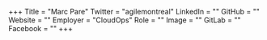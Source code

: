 +++
Title = "Marc Pare"
Twitter = "agilemontreal"
LinkedIn = ""
GitHub = ""
Website = ""
Employer = "CloudOps"
Role = ""
Image = ""
GitLab = ""
Facebook = ""
+++

